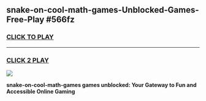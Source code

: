 
## snake-on-cool-math-games-Unblocked-Games-Free-Play #566fz
<h3>
<a href="https://us.freeplayer.one?title=snake-on-cool-math-games&ref=9M">CLICK TO PLAY</a></h3>
<hr>

<h3>
<a href="https://us.freeplayer.one?title=snake-on-cool-math-games&ref=9M">CLICK 2 PLAY</a>
  
</h3>

<a href="https://us.freeplayer.one?title=snake-on-cool-math-games&ref=9M"><img src="https://clearcache.store/games.png"></a>


**snake-on-cool-math-games games unblocked: Your Gateway to Fun and Accessible Online Gaming**
